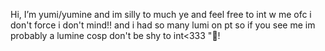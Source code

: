 Hi, I’m yumi/yumine and im silly to much ye and feel free to int w me ofc i don't force i don't mind!! and i had so many lumi on pt so if you see me im probably a lumine cosp don't be shy to int<333 "🌼[](https://cdn.discordapp.com/attachments/1231286027063267491/1231286355699564684/image0.gif?ex=663667c7&is=6623f2c7&hm=ee1fc1d666b5b362761c95e6661048d61ba832c91b344bc9de84a369746f35da!)!
